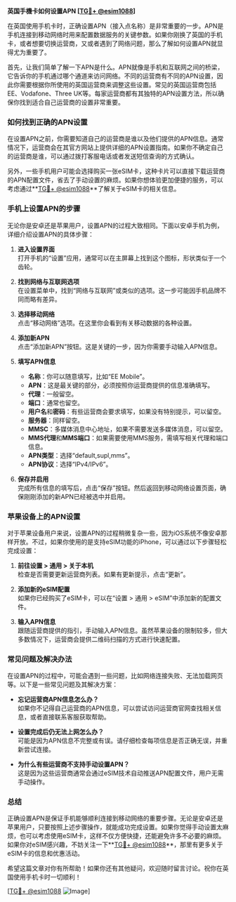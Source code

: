 **英国手機卡如何设置APN [[TG💪+ @esim1088](https://t.me/s/esim1088)]**

在英国使用手机卡时，正确设置APN（接入点名称）是非常重要的一步。APN是手机连接到移动网络时用来配置数据服务的关键参数。如果你刚换了英国的手机卡，或者想要切换运营商，又或者遇到了网络问题，那么了解如何设置APN就显得尤为重要了。

首先，让我们简单了解一下APN是什么。APN就像是手机和互联网之间的桥梁，它告诉你的手机通过哪个通道来访问网络。不同的运营商有不同的APN设置，因此你需要根据你所使用的英国运营商来调整这些设置。常见的英国运营商包括EE、Vodafone、Three UK等。每家运营商都有其独特的APN设置方法，所以确保你找到适合自己运营商的设置非常重要。

### 如何找到正确的APN设置

在设置APN之前，你需要知道自己的运营商是谁以及他们提供的APN信息。通常情况下，运营商会在其官方网站上提供详细的APN设置指南。如果你不确定自己的运营商是谁，可以通过拨打客服电话或者发送短信查询的方式确认。

另外，一些手机用户可能会选择购买一张eSIM卡，这种卡片可以直接下载运营商的APN配置文件，省去了手动设置的麻烦。如果你想体验更加便捷的服务，可以考虑通过**[TG💪+ @esim1088](https://t.me/s/esim1088)**了解关于eSIM卡的相关信息。

### 手机上设置APN的步骤

无论你是安卓还是苹果用户，设置APN的过程大致相同。下面以安卓手机为例，详细介绍设置APN的具体步骤：

1. **进入设置界面**  
   打开手机的“设置”应用，通常可以在主屏幕上找到这个图标，形状类似于一个齿轮。

2. **找到网络与互联网选项**  
   在设置菜单中，找到“网络与互联网”或类似的选项。这一步可能因手机品牌不同而略有差异。

3. **选择移动网络**  
   点击“移动网络”选项。在这里你会看到有关移动数据的各种设置。

4. **添加新APN**  
   点击“添加新APN”按钮。这是关键的一步，因为你需要手动输入APN信息。

5. **填写APN信息**  
   - **名称**：你可以随意填写，比如“EE Mobile”。
   - **APN**：这是最关键的部分，必须按照你运营商提供的信息准确填写。
   - **代理**：一般留空。
   - **端口**：通常也留空。
   - **用户名**和**密码**：有些运营商会要求填写，如果没有特别提示，可以留空。
   - **服务器**：同样留空。
   - **MMSC**：多媒体消息中心地址，如果不需要发送多媒体消息，可以留空。
   - **MMS代理**和**MMS端口**：如果需要使用MMS服务，需填写相关代理和端口信息。
   - **APN类型**：选择“default,supl,mms”。
   - **APN协议**：选择“IPv4/IPv6”。

6. **保存并启用**  
   完成所有信息的填写后，点击“保存”按钮。然后返回到移动网络设置页面，确保刚刚添加的新APN已经被选中并启用。

### 苹果设备上的APN设置

对于苹果设备用户来说，设置APN的过程稍微复杂一些，因为iOS系统不像安卓那样开放。不过，如果你使用的是支持eSIM功能的iPhone，可以通过以下步骤轻松完成设置：

1. **前往设置 > 通用 > 关于本机**  
   检查是否需要更新运营商列表。如果有更新提示，点击“更新”。

2. **添加新的eSIM配置**  
   如果你已经购买了eSIM卡，可以在“设置 > 通用 > eSIM”中添加新的配置文件。

3. **输入APN信息**  
   跟随运营商提供的指引，手动输入APN信息。虽然苹果设备的限制较多，但大多数情况下，运营商会提供二维码扫描的方式进行快速配置。

### 常见问题及解决办法

在设置APN的过程中，可能会遇到一些问题，比如网络连接失败、无法加载网页等。以下是一些常见问题及其解决方案：

- **忘记运营商APN信息怎么办？**  
  如果你不记得自己运营商的APN信息，可以尝试访问运营商官网查找相关信息，或者直接联系客服获取帮助。

- **设置完成后仍无法上网怎么办？**  
  可能是因为APN信息不完整或有误。请仔细检查每项信息是否正确无误，并重新尝试连接。

- **为什么有些运营商不支持手动设置APN？**  
  这是因为这些运营商通常会通过eSIM技术自动推送APN配置文件，用户无需手动操作。

### 总结

正确设置APN是保证手机能够顺利连接到移动网络的重要步骤。无论是安卓还是苹果用户，只要按照上述步骤操作，就能成功完成设置。如果你觉得手动设置太麻烦，也可以考虑使用eSIM卡，这样不仅方便快捷，还能避免许多不必要的麻烦。如果你对eSIM感兴趣，不妨关注一下**[TG💪+ @esim1088](https://t.me/s/esim1088)**，那里有更多关于eSIM卡的信息和优惠活动。

希望这篇文章对你有所帮助！如果你还有其他疑问，欢迎随时留言讨论。祝你在英国使用手机卡时一切顺利！

[[TG💪+ @esim1088](https://t.me/s/esim1088) ![Image](https://i.postimg.cc/4NQfJmqS/Snipaste-2025-05-13-00-14-12.png)]